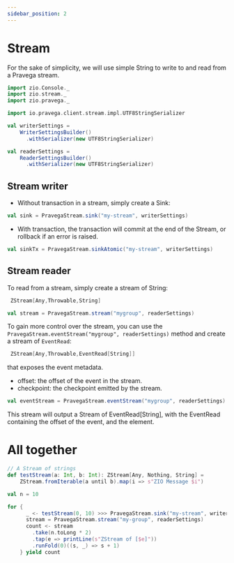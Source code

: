 ```yaml
---
sidebar_position: 2
---
```

# Stream

For the sake of simplicity, we will use simple String to write to and read from a Pravega stream.


```scala mdoc:silent
import zio.Console._
import zio.stream._
import zio.pravega._

import io.pravega.client.stream.impl.UTF8StringSerializer

val writerSettings =
    WriterSettingsBuilder()
      .withSerializer(new UTF8StringSerializer)

val readerSettings =
    ReaderSettingsBuilder()
      .withSerializer(new UTF8StringSerializer)


```

## Stream writer

* Without transaction in a stream, simply create a Sink:

```scala mdoc:silent
val sink = PravegaStream.sink("my-stream", writerSettings)
```
* With transaction, the transaction will commit at the end of the Stream, or rollback if an error is raised.

```scala mdoc:silent
val sinkTx = PravegaStream.sinkAtomic("my-stream", writerSettings)
```

## Stream reader

To read from a stream, simply create a stream of String: 
```scala 
 ZStream[Any,Throwable,String]
```

```scala mdoc:silent
val stream = PravegaStream.stream("mygroup", readerSettings)
```

To gain more control over the stream, you can use the `PravegaStream.eventStream("mygroup", readerSettings)` method and create a stream of `EventRead`: 

```scala 
 ZStream[Any,Throwable,EventRead[String]]
```
 that exposes the event metadata.

* offset: the offset of the event in the stream.
* checkpoint: the checkpoint emitted by the stream.

```scala mdoc:silent
val eventStream = PravegaStream.eventStream("mygroup", readerSettings)
```

This stream will output a Stream of EventRead[String], with the EventRead containing the offset of the event, and the element.

# All together 


```scala mdoc:silent
// A Stream of strings
def testStream(a: Int, b: Int): ZStream[Any, Nothing, String] =
    ZStream.fromIterable(a until b).map(i => s"ZIO Message $i")

val n = 10

for {
      _ <- testStream(0, 10) >>> PravegaStream.sink("my-stream", writerSettings)
      stream = PravegaStream.stream("my-group", readerSettings)
      count <- stream
        .take(n.toLong * 2)
        .tap(e => printLine(s"ZStream of [$e]"))
        .runFold(0)((s, _) => s + 1)
    } yield count
```